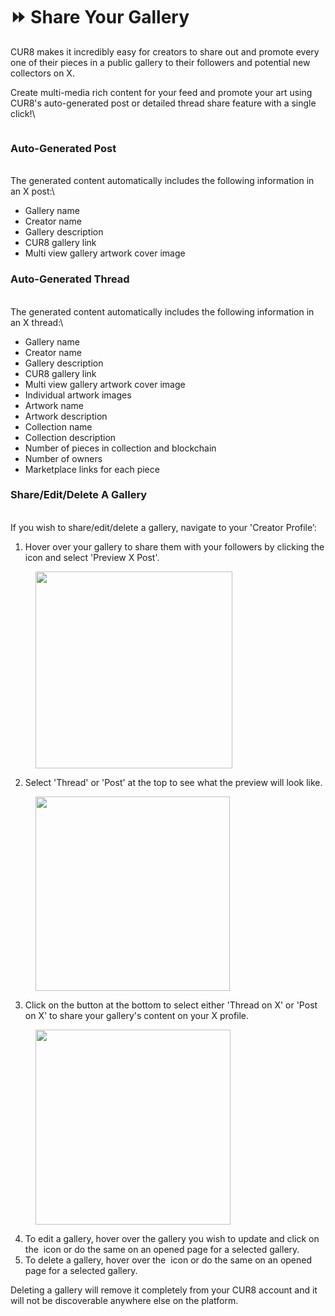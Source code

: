 # ⏩ Share Your Gallery

CUR8 makes it incredibly easy for creators to share out and promote every one of their pieces in a public gallery to their followers and potential new collectors on X.

Create multi-media rich content for your feed and promote your art using CUR8's auto-generated post or detailed thread share feature with a single click!\


<figure><img src="../../.gitbook/assets/Untitled design.gif" alt=""><figcaption></figcaption></figure>

### Auto-Generated Post

\
The generated content automatically includes the following information in an X post:\\

* Gallery name
* Creator name
* Gallery description
* CUR8 gallery link
* Multi view gallery artwork cover image

### Auto-Generated Thread

\
The generated content automatically includes the following information in an X thread:\\

* Gallery name
* Creator name
* Gallery description
* CUR8 gallery link
* Multi view gallery artwork cover image
* Individual artwork images
* Artwork name
* Artwork description
* Collection name
* Collection description
* Number of pieces in collection and blockchain
* Number of owners
* Marketplace links for each piece

### Share/Edit/Delete A Gallery

\
If you wish to share/edit/delete a gallery, navigate to your 'Creator Profile’:

1. Hover over your gallery to share them with your followers by clicking the <img src="../../.gitbook/assets/Screenshot 2024-07-10 at 15.26.24.png" alt="" data-size="line">icon and select 'Preview X Post'.

<figure><img src="../../.gitbook/assets/Screenshot 2025-04-02 at 10.21.41.png" alt="" width="315"><figcaption></figcaption></figure>

2. Select 'Thread' or 'Post' at the top to see what the preview will look like.

<figure><img src="../../.gitbook/assets/Screenshot 2025-04-02 at 10.30.56.png" alt="" width="311"><figcaption></figcaption></figure>

3. Click on the button at the bottom to select either 'Thread on X' or 'Post on X' to share your gallery's content on your X profile.

<figure><img src="../../.gitbook/assets/Screenshot 2025-04-02 at 10.32.57.png" alt="" width="312"><figcaption></figcaption></figure>

4. To edit a gallery, hover over the gallery you wish to update and click on the <img src="../../.gitbook/assets/Screenshot 2024-04-12 at 11.39.40.png" alt="" data-size="line"> icon or do the same on an opened page for a selected gallery.
5. To delete a gallery, hover over the <img src="../../.gitbook/assets/Screenshot 2024-04-12 at 11.40.39.png" alt="" data-size="line"> icon or do the same on an opened page for a selected gallery.

Deleting a gallery will remove it completely from your CUR8 account and it will not be discoverable anywhere else on the platform.
